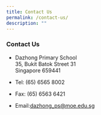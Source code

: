 ```yaml
---
title: Contact Us
permalink: /contact-us/
description: ""
---
```

### Contact Us

*   Dazhong Primary School   
    35, Bukit Batok Street 31  
    Singapore 659441
*   Tel: (65) 6565 8002  
    
*   Fax: (65) 6563 6421
*   Email:[dazhong\_ps@moe.edu.sg](mailto:dazhong_ps@moe.edu.sg)